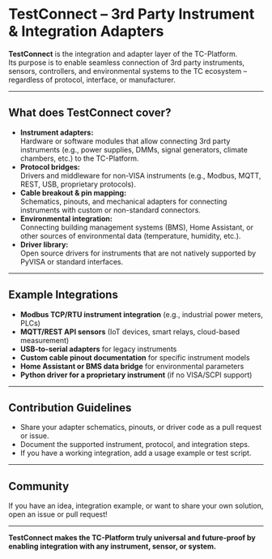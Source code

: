 # TestConnect – 3rd Party Instrument & Integration Adapters

**TestConnect** is the integration and adapter layer of the TC-Platform.  
Its purpose is to enable seamless connection of 3rd party instruments, sensors, controllers, and environmental systems to the TC ecosystem – regardless of protocol, interface, or manufacturer.

---

## What does TestConnect cover?

- **Instrument adapters:**  
  Hardware or software modules that allow connecting 3rd party instruments (e.g., power supplies, DMMs, signal generators, climate chambers, etc.) to the TC-Platform.
- **Protocol bridges:**  
  Drivers and middleware for non-VISA instruments (e.g., Modbus, MQTT, REST, USB, proprietary protocols).
- **Cable breakout & pin mapping:**  
  Schematics, pinouts, and mechanical adapters for connecting instruments with custom or non-standard connectors.
- **Environmental integration:**  
  Connecting building management systems (BMS), Home Assistant, or other sources of environmental data (temperature, humidity, etc.).
- **Driver library:**  
  Open source drivers for instruments that are not natively supported by PyVISA or standard interfaces.

---

## Example Integrations

- **Modbus TCP/RTU instrument integration** (e.g., industrial power meters, PLCs)
- **MQTT/REST API sensors** (IoT devices, smart relays, cloud-based measurement)
- **USB-to-serial adapters** for legacy instruments
- **Custom cable pinout documentation** for specific instrument models
- **Home Assistant or BMS data bridge** for environmental parameters
- **Python driver for a proprietary instrument** (if no VISA/SCPI support)

---

## Contribution Guidelines

- Share your adapter schematics, pinouts, or driver code as a pull request or issue.
- Document the supported instrument, protocol, and integration steps.
- If you have a working integration, add a usage example or test script.

---

## Community

If you have an idea, integration example, or want to share your own solution, open an issue or pull request!

---

**TestConnect makes the TC-Platform truly universal and future-proof by enabling integration with any instrument, sensor, or system.**
